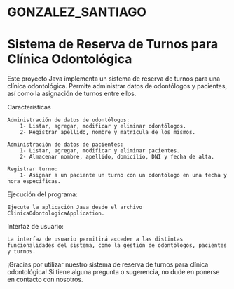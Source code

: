 # GONZALEZ_SANTIAGO

# Sistema de Reserva de Turnos para Clínica Odontológica

Este proyecto Java implementa un sistema de reserva de turnos para una clínica odontológica. Permite administrar datos de odontólogos y pacientes, así como la asignación de turnos entre ellos.

Características

    Administración de datos de odontólogos:
        1- Listar, agregar, modificar y eliminar odontólogos.
        2- Registrar apellido, nombre y matrícula de los mismos.

    Administración de datos de pacientes:
        1- Listar, agregar, modificar y eliminar pacientes.
        2- Almacenar nombre, apellido, domicilio, DNI y fecha de alta.

    Registrar turno:
        1- Asignar a un paciente un turno con un odontólogo en una fecha y hora específicas.

Ejecución del programa:

    Ejecute la aplicación Java desde el archivo ClinicaOdontologicaApplication.

Interfaz de usuario:

    La interfaz de usuario permitirá acceder a las distintas funcionalidades del sistema, como la gestión de odontólogos, pacientes y turnos.

¡Gracias por utilizar nuestro sistema de reserva de turnos para clínica odontológica! Si tiene alguna pregunta o sugerencia, no dude en ponerse en contacto con nosotros.
